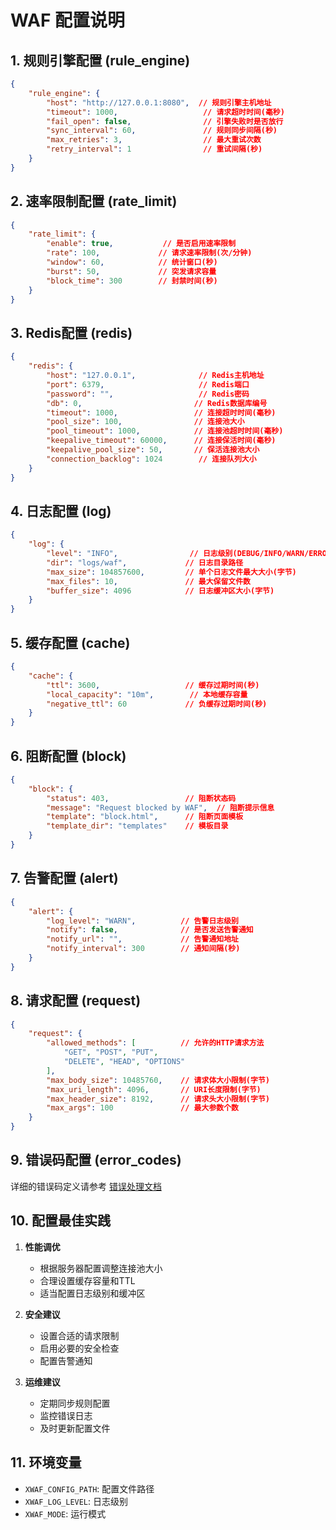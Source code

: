 # WAF 配置说明

## 1. 规则引擎配置 (rule_engine)
```json
{
    "rule_engine": {
        "host": "http://127.0.0.1:8080",  // 规则引擎主机地址
        "timeout": 1000,                   // 请求超时时间(毫秒)
        "fail_open": false,                // 引擎失败时是否放行
        "sync_interval": 60,               // 规则同步间隔(秒)
        "max_retries": 3,                  // 最大重试次数
        "retry_interval": 1                // 重试间隔(秒)
    }
}
```

## 2. 速率限制配置 (rate_limit)
```json
{
    "rate_limit": {
        "enable": true,           // 是否启用速率限制
        "rate": 100,             // 请求速率限制(次/分钟)
        "window": 60,            // 统计窗口(秒)
        "burst": 50,             // 突发请求容量
        "block_time": 300        // 封禁时间(秒)
    }
}
```

## 3. Redis配置 (redis)
```json
{
    "redis": {
        "host": "127.0.0.1",              // Redis主机地址
        "port": 6379,                     // Redis端口
        "password": "",                   // Redis密码
        "db": 0,                         // Redis数据库编号
        "timeout": 1000,                 // 连接超时时间(毫秒)
        "pool_size": 100,                // 连接池大小
        "pool_timeout": 1000,            // 连接池超时时间(毫秒)
        "keepalive_timeout": 60000,      // 连接保活时间(毫秒)
        "keepalive_pool_size": 50,       // 保活连接池大小
        "connection_backlog": 1024        // 连接队列大小
    }
}
```

## 4. 日志配置 (log)
```json
{
    "log": {
        "level": "INFO",                // 日志级别(DEBUG/INFO/WARN/ERROR)
        "dir": "logs/waf",             // 日志目录路径
        "max_size": 104857600,         // 单个日志文件最大大小(字节)
        "max_files": 10,               // 最大保留文件数
        "buffer_size": 4096            // 日志缓冲区大小(字节)
    }
}
```

## 5. 缓存配置 (cache)
```json
{
    "cache": {
        "ttl": 3600,                   // 缓存过期时间(秒)
        "local_capacity": "10m",        // 本地缓存容量
        "negative_ttl": 60             // 负缓存过期时间(秒)
    }
}
```

## 6. 阻断配置 (block)
```json
{
    "block": {
        "status": 403,                 // 阻断状态码
        "message": "Request blocked by WAF",  // 阻断提示信息
        "template": "block.html",      // 阻断页面模板
        "template_dir": "templates"    // 模板目录
    }
}
```

## 7. 告警配置 (alert)
```json
{
    "alert": {
        "log_level": "WARN",          // 告警日志级别
        "notify": false,              // 是否发送告警通知
        "notify_url": "",             // 告警通知地址
        "notify_interval": 300        // 通知间隔(秒)
    }
}
```

## 8. 请求配置 (request)
```json
{
    "request": {
        "allowed_methods": [          // 允许的HTTP请求方法
            "GET", "POST", "PUT", 
            "DELETE", "HEAD", "OPTIONS"
        ],
        "max_body_size": 10485760,    // 请求体大小限制(字节)
        "max_uri_length": 4096,       // URI长度限制(字节)
        "max_header_size": 8192,      // 请求头大小限制(字节)
        "max_args": 100               // 最大参数个数
    }
}
```

## 9. 错误码配置 (error_codes)
详细的错误码定义请参考 [错误处理文档](../docs/error_handling.md)

## 10. 配置最佳实践
1. **性能调优**
   - 根据服务器配置调整连接池大小
   - 合理设置缓存容量和TTL
   - 适当配置日志级别和缓冲区

2. **安全建议**
   - 设置合适的请求限制
   - 启用必要的安全检查
   - 配置告警通知

3. **运维建议**
   - 定期同步规则配置
   - 监控错误日志
   - 及时更新配置文件

## 11. 环境变量
- `XWAF_CONFIG_PATH`: 配置文件路径
- `XWAF_LOG_LEVEL`: 日志级别
- `XWAF_MODE`: 运行模式